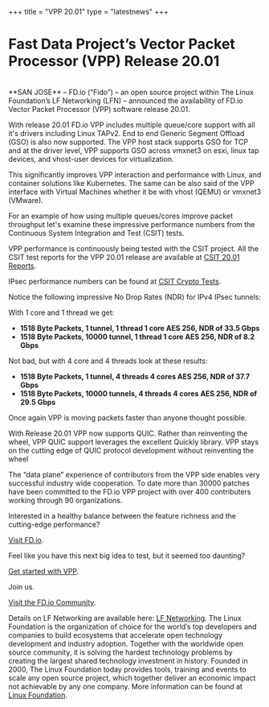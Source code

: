 +++
title = "VPP 20.01"
type = "latestnews"
+++

# Fast Data Project’s Vector Packet Processor (VPP) Release 20.01

<br>
**SAN JOSE** –  FD.io (“Fido”) – an open source project within The Linux Foundation’s
LF Networking (LFN) – announced the availability of FD.io Vector Packet Processor (VPP)
software release 20.01.

With release 20.01 FD.io VPP includes multiple queue/core support with all it's drivers
including Linux TAPv2. End to end Generic Segment Offload (GSO) is also now supported.
The VPP host stack supports GSO for TCP and at the driver level, VPP supports GSO across
vmxnet3 on esxi, linux tap devices, and vhost-user devices for virtualization.

This significantly improves VPP interaction and performance with Linux, and container solutions
like Kubernetes. The same can be also said of the VPP interface with Virtual Machines whether
it be with vhost (QEMU) or vmxnet3 (VMware).

For an example of how using multiple queues/cores improve packet throughput let's examine these
impressive performance numbers from the Continuous System Integration and Test (CSIT) tests.

VPP performance is continuously being tested with the CSIT project. All the CSIT test reports
for the VPP 20.01 release are available at
[CSIT 20.01 Reports](https://docs.fd.io/csit/master/report/).

IPsec performance numbers can be found at
[CSIT Crypto Tests](https://docs.fd.io/csit/master/report/detailed_test_results/vpp_performance_results_3n_hsw/vpp_performance_results_3n_hsw.html).

Notice the following impressive No Drop Rates (NDR) for IPv4 IPsec tunnels:

With 1 core and 1 thread we get:

* **1518 Byte Packets, 1 tunnel, 1 thread 1 core AES 256, NDR of 33.5 Gbps**
* **1518 Byte Packets, 10000 tunnel, 1 thread 1 core AES 256, NDR of 8.2 Gbps**

Not bad, but with 4 core and 4 threads look at these results:

* **1518 Byte Packets, 1 tunnel, 4 threads 4 cores AES 256, NDR of 37.7 Gbps**
* **1518 Byte Packets, 10000 tunnels, 4 threads 4 cores AES 256, NDR of 29.5 Gbps**

Once again VPP is moving packets faster than anyone thought possible.

With Release 20.01 VPP now supports QUIC. Rather than reinventing the wheel, VPP QUIC support
leverages the excellent Quickly library. VPP stays on the cutting edge of QUIC protocol development
without reinventing the wheel

The “data plane” experience of contributors from the VPP side enables very successful industry wide
cooperation. To date more than 30000 patches have been committed to the FD.io VPP project with over
400 contributers working through 90 organizations.

Interested in a healthy balance between the feature richness and the cutting-edge performance?

[Visit FD.io](https://fd.io).

Feel like you have this next big idea to test, but it seemed too daunting?

[Get started with VPP](https://fd.io/vppproject/vpptech/).

Join us.

[Visit the FD.io Community](https://fd.io/community/join).

Details on LF Networking are available here: [LF Networking](www.lfnetworking.org). 
The Linux Foundation is the organization of choice for the world’s top developers
and companies to build ecosystems that accelerate open technology development and
industry adoption. Together with the worldwide open source community, it is solving
the hardest technology problems by creating the largest shared technology investment
in history. Founded in 2000, The Linux Foundation today provides tools, training and
events to scale any open source project, which together deliver an economic impact not
achievable by any one company. More information can be found at [Linux Foundation](www.linuxfoundation.org).
